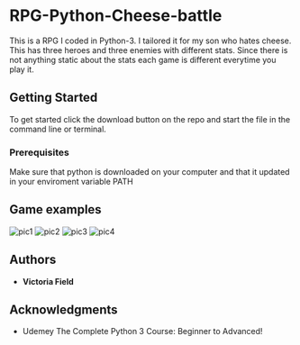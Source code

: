 # RPG-Python-Cheese-battle

This is a RPG I coded in Python-3. I tailored it for my son who hates cheese. This has three heroes and three enemies with different stats. Since there is not anything static about the stats each game is different everytime you play it.

## Getting Started

To get started click the download button on the repo and start the file in the command line or terminal. 

### Prerequisites

Make sure that python is downloaded on your computer and that it updated in your enviroment variable PATH


## Game examples
![pic1](https://user-images.githubusercontent.com/28330544/33616726-5ea97c38-d9a3-11e7-8a80-1960c3e06385.jpg)
![pic2](https://user-images.githubusercontent.com/28330544/33616833-ade16e96-d9a3-11e7-9239-04613d03b999.jpg)
![pic3](https://user-images.githubusercontent.com/28330544/33616834-adf5b702-d9a3-11e7-8467-73e31a6480d3.jpg)
![pic4](https://user-images.githubusercontent.com/28330544/33616835-ae0e97d6-d9a3-11e7-98c9-90b3388de4fb.jpg)



## Authors

* **Victoria Field**


## Acknowledgments

* Udemey The Complete Python 3 Course: Beginner to Advanced!

